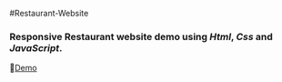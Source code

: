 #Restaurant-Website
### Responsive Restaurant website demo using  _Html_, _Css_ and _JavaScript_.

🔗[Demo](https://jaseelamktgi.github.io/Restaurant-Website/ )

